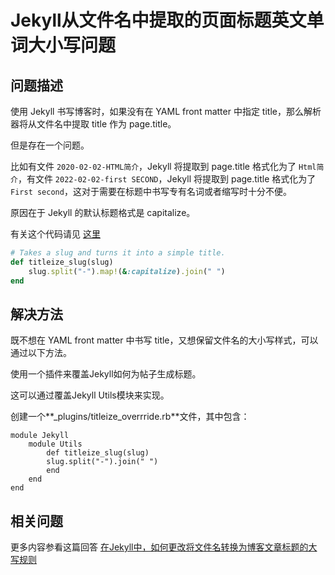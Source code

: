 # Jekyll从文件名中提取的页面标题英文单词大小写问题

## 问题描述

使用 Jekyll 书写博客时，如果没有在 YAML front matter 中指定 title，那么解析器将从文件名中提取 title 作为 page.title。

但是存在一个问题。

比如有文件 `2020-02-02-HTML简介`，Jekyll 将提取到 page.title 格式化为了 `Html简介`，有文件 `2022-02-02-first SECOND`，Jekyll 将提取到 page.title 格式化为了 `First second`，这对于需要在标题中书写专有名词或者缩写时十分不便。

原因在于 Jekyll 的默认标题格式是 capitalize。

有关这个代码请见 [这里](https://github.com/jekyll/jekyll/blob/master/lib/jekyll/utils.rb)

```ruby
# Takes a slug and turns it into a simple title.
def titleize_slug(slug)
    slug.split("-").map!(&:capitalize).join(" ")
end
```

## 解决方法

既不想在 YAML front matter 中书写 title，又想保留文件名的大小写样式，可以通过以下方法。

使用一个插件来覆盖Jekyll如何为帖子生成标题。

这可以通过覆盖Jekyll Utils模块来实现。

创建一个**_plugins/titleize_overrride.rb**文件，其中包含：

```
module Jekyll
    module Utils
        def titleize_slug(slug)
        slug.split("-").join(" ")
        end
    end
end
```

## 相关问题

更多内容参看这篇回答 [在Jekyll中，如何更改将文件名转换为博客文章标题的大写规则](https://stackoverflow.com/questions/37975716/in-jekyll-how-to-change-the-capitalization-rules-for-converting-a-file-name-int)